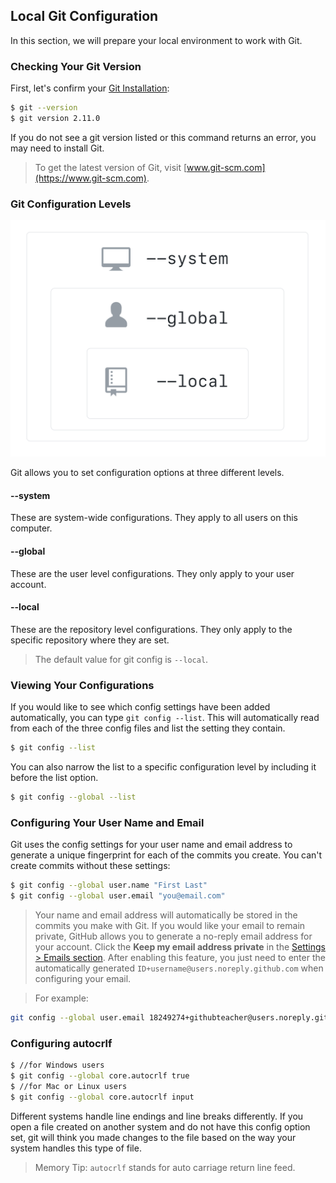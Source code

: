 ## Local Git Configuration

In this section, we will prepare your local environment to work with Git.

### Checking Your Git Version

First, let's confirm your [Git Installation](https://git-scm.com/downloads):

```sh
$ git --version
$ git version 2.11.0
```

If you do not see a git version listed or this command returns an error, you may need to install Git.

> To get the latest version of Git, visit [www.git-scm.com](https://www.git-scm.com).

### Git Configuration Levels

![Git Configuration Levels](img/config-levels.png)

Git allows you to set configuration options at three different levels.

#### --system
These are system-wide configurations. They apply to all users on this computer.
#### --global
These are the user level configurations. They only apply to your user account.
#### --local
These are the repository level configurations. They only apply to the specific repository where they are set.

> The default value for git config is `--local`.

### Viewing Your Configurations

If you would like to see which config settings have been added automatically, you can type `git config --list`. This will automatically read from each of the three config files and list the setting they contain.

```sh
$ git config --list
```

You can also narrow the list to a specific configuration level by including it before the list option.

```sh
$ git config --global --list
```

### Configuring Your User Name and Email

Git uses the config settings for your user name and email address to generate a unique fingerprint for each of the commits you create. You can't create commits without these settings:

```sh
$ git config --global user.name "First Last"
$ git config --global user.email "you@email.com"
```

> Your name and email address will automatically be stored in the commits you make with Git. If you would like your email to remain private, GitHub allows you to generate a no-reply email address for your account. Click the **Keep my email address private** in the [Settings > Emails section](https://github.com/settings/emails). After enabling this feature, you just need to enter the automatically generated `ID+username@users.noreply.github.com` when configuring your email.

> For example:
```sh
git config --global user.email 18249274+githubteacher@users.noreply.github.com
```

### Configuring autocrlf

```sh
$ //for Windows users
$ git config --global core.autocrlf true
$ //for Mac or Linux users
$ git config --global core.autocrlf input
```

Different systems handle line endings and line breaks differently. If you open a file created on another system and do not have this config option set, git will think you made changes to the file based on the way your system handles this type of file.

> Memory Tip: `autocrlf` stands for auto carriage return line feed.
